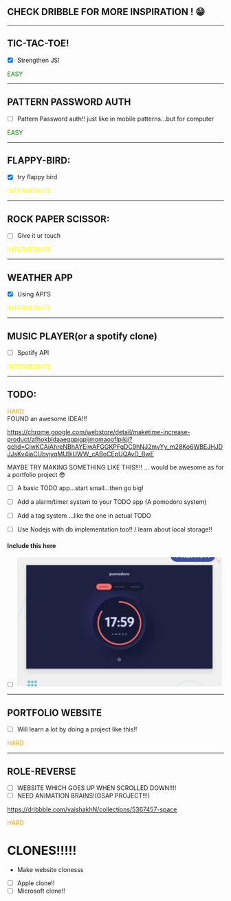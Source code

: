 ## CHECK DRIBBLE FOR MORE INSPIRATION ! 😁
------------------------


## TIC-TAC-TOE!
- [x] Strengthen JS!
<div style="color:green">EASY </div>

------------------------
## PATTERN PASSWORD AUTH
- [ ] Pattern Password auth!!  just like in mobile patterns...but for computer 
  
<div style="color:green">EASY </div>

------------------------

## FLAPPY-BIRD:
- [x] try flappy bird
<div style="color:YELLOW"> INTERMEDIATE </div>

------------------------

## ROCK PAPER SCISSOR:
- [ ] Give it ur touch
<div style="color:YELLOW"> INTERMEDIATE </div>

------------------------

## WEATHER APP
- [x] Using API'S
<div style="color:YELLOW"> INTERMEDIATE </div>
  
------------------------
## MUSIC PLAYER(or a spotify clone)
- [ ] Spotify API
<div style="color:YELLOW"> INTERMEDIATE </div>

------------------------

## TODO:
<div style="color:orange"> HARD </div>
 FOUND an awesome IDEA!!!
   
   https://chrome.google.com/webstore/detail/maketime-increase-product/afhokbldaaeggpigpijmomaooflpikji?gclid=CjwKCAiAhreNBhAYEiwAFGGKPFgDC9hNJ2mvYy_m28Ko6WBEJHJDJJsKv4iaCUbvjvqMU9iUWW_cABoCEpUQAvD_BwE
  
  MAYBE TRY MAKING SOMETHING LIKE THIS!!!!  ... would be awesome as for a portfolio project 😎

- [ ]  A basic TODO app...start small...then go big!
- [ ] Add a alarm/timer system to your TODO app (A pomodoro system)
  
- [ ] Add a tag system ...like the one in actual TODO
- [ ] Use Nodejs with db implementation too!! /  learn about local storage!!

#### Include this here
- [ ] <img src='pomodoro.jpg'></img>
  
  
------------------------

## PORTFOLIO WEBSITE
- [ ] Will learn a lot by doing a project like this!!
<div style="color:orange"> HARD </div>

------------------------
  
## ROLE-REVERSE

 - [ ] WEBSITE WHICH GOES UP WHEN SCROLLED DOWN!!!!
 - [ ] NEED ANIMATION BRAINS!(GSAP PROJECT!!!)
  
https://dribbble.com/vaishakhN/collections/5367457-space

<div style="color:orange"> HARD </div>


# CLONES!!!!!
- Make website clonesss
- [ ] Apple clone!!
- [ ] Microsoft clone!!